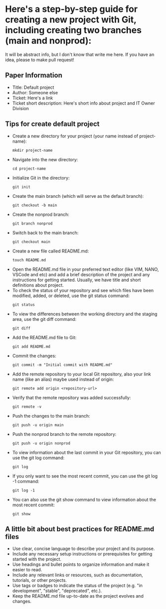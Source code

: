 Here's a step-by-step guide for creating a new project with Git, including creating two branches (main and nonprod):
===
It will be abstract info, but I don't know that write me here. If you have an idea, please to make pull request!

## Paper Information
- Title: Default project
- Author: Someone else
- Ticket: Here's a link
- Ticket short description: Here's short info about project and IT Owner Division

##  Tips for create default project
- Create a new directory for your project (your name instead of project-name):
  ```
  mkdir project-name
  ```
- Navigate into the new directory:
  ```
  cd project-name
  ```
- Initialize Git in the directory:
  ```
  git init
  ```
- Create the main branch (which will serve as the default branch):
  ```
  git checkout -b main
  ```
- Create the nonprod branch:
  ```
  git branch nonprod
  ```
- Switch back to the main branch:
  ```
  git checkout main
  ```
- Create a new file called README.md:
  ```
  touch README.md
  ```
- Open the README.md file in your preferred text editor (like VIM, NANO, VSCode and etc) and add a brief description of the project and any instructions for getting started. Usually, we have title and short definitions about project.
- To check the status of your repository and see which files have been modified, added, or deleted, use the git status command:
  ```
  git status
  ```
- To view the differences between the working directory and the staging area, use the git diff command:
  ```
  git diff
  ```
- Add the README.md file to Git:
  ```
  git add README.md
  ```
- Commit the changes:
  ```
  git commit -m "Initial commit with README.md"
  ```
- Add the remote repository to your local Git repository, also your link name (like an alias) maybe used instead of origin:
  ```
  git remote add origin <repository-url>
  ```
- Verify that the remote repository was added successfully:
  ```
  git remote -v
  ```
- Push the changes to the main branch:
  ```
  git push -u origin main
  ```
- Push the nonprod branch to the remote repository:
  ```
  git push -u origin nonprod
  ```
- To view information about the last commit in your Git repository, you can use the git log command:
  ```
  git log
  ```
- If you only want to see the most recent commit, you can use the git log -1 command:
  ```
  git log -1
  ```
- You can also use the git show command to view information about the most recent commit:
  ```
  git show
  ```

## A little bit about best practices for README.md files

- Use clear, concise language to describe your project and its purpose.
- Include any necessary setup instructions or prerequisites for getting started with the project.
- Use headings and bullet points to organize information and make it easier to read.
- Include any relevant links or resources, such as documentation, tutorials, or other projects.
- Use tags or badges to indicate the status of the project (e.g. "in development", "stable", "deprecated", etc.).
- Keep the README.md file up-to-date as the project evolves and changes.